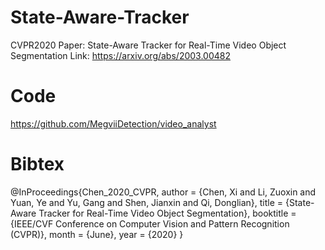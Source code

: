 # State-Aware-Tracker
CVPR2020 Paper: State-Aware Tracker for Real-Time Video Object Segmentation
Link: https://arxiv.org/abs/2003.00482


# Code
https://github.com/MegviiDetection/video_analyst

# Bibtex
@InProceedings{Chen_2020_CVPR,
author = {Chen, Xi and Li, Zuoxin and Yuan, Ye and Yu, Gang and Shen, Jianxin and Qi, Donglian},
title = {State-Aware Tracker for Real-Time Video Object Segmentation},
booktitle = {IEEE/CVF Conference on Computer Vision and Pattern Recognition (CVPR)},
month = {June},
year = {2020}
}


